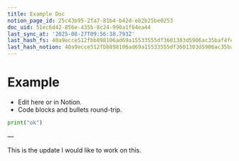 ```yaml
---
title: Example Doc
notion_page_id: 25c43b95-2fa7-81b4-b42d-eb2b25be0253
doc_uid: 51ec6d42-856e-435b-8c24-990a1f04ea44
last_sync_at: '2025-08-27T09:56:38.793Z'
last_hash_fs: 40a9ecce512fbb898106ad69a15533555df3601303d5906ac35baf4fe2e34686
last_hash_notion: 40a9ecce512fbb898106ad69a15533555df3601303d5906ac35baf4fe2e34686
---
```

# Example
- Edit here or in Notion.
- Code blocks and bullets round-trip.
```python
print("ok")
```
—

This is the update
I would like to work on this.

